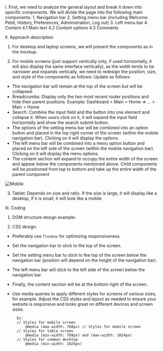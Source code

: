 I. First, we need to analyze the general layout and break it down into specific components.
    We will divide the page into the following main components:
    1. Navigation bar
    2. Setting menu bar (including Welcome Peldi, History, Preferences, Administration, Log out)
    3. Left menu bar
    4. Content
        4.1 Main text
        4.2 Content options
        4.3 Comments

II. Approach description
1. For desktop and laptop screens, we will present the components as in the mockup.

2. For mobile screens (just support vertically only, if used horizontally, it will also display the same interface vertically), as the width tends to be narrower and expands vertically, we need to redesign the position, size, and style of the components as follows:
Update as follows:

- The navigation bar will remain at the top of the screen but will be collapsed:
- Breadcrumbs: Display only the two most recent router positions and hide their parent positions.
    Example: Dashboard > Main > Home => ... > Main > Home
- Search: Combine the input field and the button into one element and collapse it. When users click on it, it will expand the input field horizontally and show the search submit button.
- The options of the setting menu bar will be combined into an option button and placed in the top right corner of the screen (within the mobile navigation bar). Clicking on it will display the options.
- The left menu bar will be combined into a menu option button and placed on the left side of the screen (within the mobile navigation bar). Clicking on it will display the menu options.
- The content section will expand to occupy the entire width of the screen and appear below the components mentioned above. Child components will be positioned from top to bottom and take up the entire width of the parent component

![Mobile](https://github.com/hung73cs/Test/assets/46376034/1b4ced92-050a-46ff-91b8-db6805b34523)

3. Tablet: Depends on size and ratio. If the size is large, it will display like a desktop, if it is small, it will look like a mobile

III. Coding
1. DOM structure design example:
<html>
    <body>
        <div class="navigation-bar"></div>
        <div class="setting-menu-bar"></div>
        <div class="left-menu-bar"></div>
        <div class="content">
     <div class="main-text"></div>
            <div class="content-option"></div>
            <div class="comments"></div>
        </div>
    </body>
</html>

2. CSS design:
- Preferably use `flexbox` for optimizing responsiveness.
- Set the navigation bar to stick to the top of the screen.
- Set the setting menu bar to stick to the top of the screen below the navigation bar (position will depend on the height of the navigation bar).
- The left menu bar will stick to the left side of the screen below the navigation bar.
- Finally, the content section will be at the bottom right of the screen.
- Use media queries to apply different styles for screens of various sizes, for example:
Adjust the CSS styles and layout as needed to ensure your website is responsive and looks great on different devices and screen sizes.

        Ex: 
        // Styles for mobile screen
            @media (max-width: 768px) // Styles for mobile screen
        // Styles for table screen
            @media (min-width: 769px) and (max-width: 1024px)
        // Styles for common desktop
            @media (min-width: 1025px)
